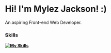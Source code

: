 # Hi! I'm Mylez Jackson! :)
An aspiring Front-end Web Developer.<b>
### Skills<b>
[![My Skills](https://skillicons.dev/icons?i=html,css)](https://skillicons.dev)
